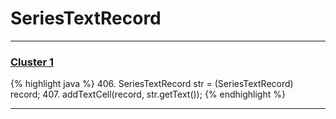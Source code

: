 # SeriesTextRecord

***

### [Cluster 1](./1)
{% highlight java %}
406. SeriesTextRecord str = (SeriesTextRecord) record;
407. addTextCell(record, str.getText());
{% endhighlight %}

***

